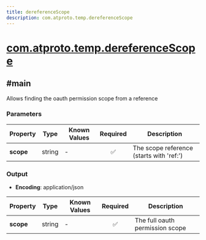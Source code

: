 ```yaml
---
title: dereferenceScope
description: com.atproto.temp.dereferenceScope
---
```


# [com.atproto.temp.dereferenceScope](https://github.com/myConsciousness/atproto.dart/blob/main/lexicons/com/atproto/temp/dereferenceScope.json)

## #main

Allows finding the oauth permission scope from a reference

### Parameters

| Property | Type | Known Values | Required | Description |
| --- | --- | --- | :---: | --- |
| **scope** | string | - | ✅ | The scope reference (starts with 'ref:') |

### Output

- **Encoding**: application/json

| Property | Type | Known Values | Required | Description |
| --- | --- | --- | :---: | --- |
| **scope** | string | - | ✅ | The full oauth permission scope |
